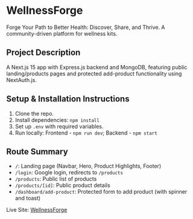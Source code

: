 # WellnessForge

Forge Your Path to Better Health: Discover, Share, and Thrive. A community-driven platform for wellness kits.

## Project Description
A Next.js 15 app with Express.js backend and MongoDB, featuring public landing/products pages and protected add-product functionality using NextAuth.js.

## Setup & Installation Instructions
1. Clone the repo.
2. Install dependencies: `npm install`
3. Set up `.env` with required variables.
4. Run locally: Frontend - `npm run dev`; Backend - `npm start`

## Route Summary
- `/`: Landing page (Navbar, Hero, Product Highlights, Footer)
- `/login`: Google login, redirects to `/products`
- `/products`: Public list of products
- `/products/[id]`: Public product details
- `/dashboard/add-product`: Protected form to add product (with spinner and toast)

Live Site: [WellnessForge](https://wellness-forge-client.vercel.app/)


